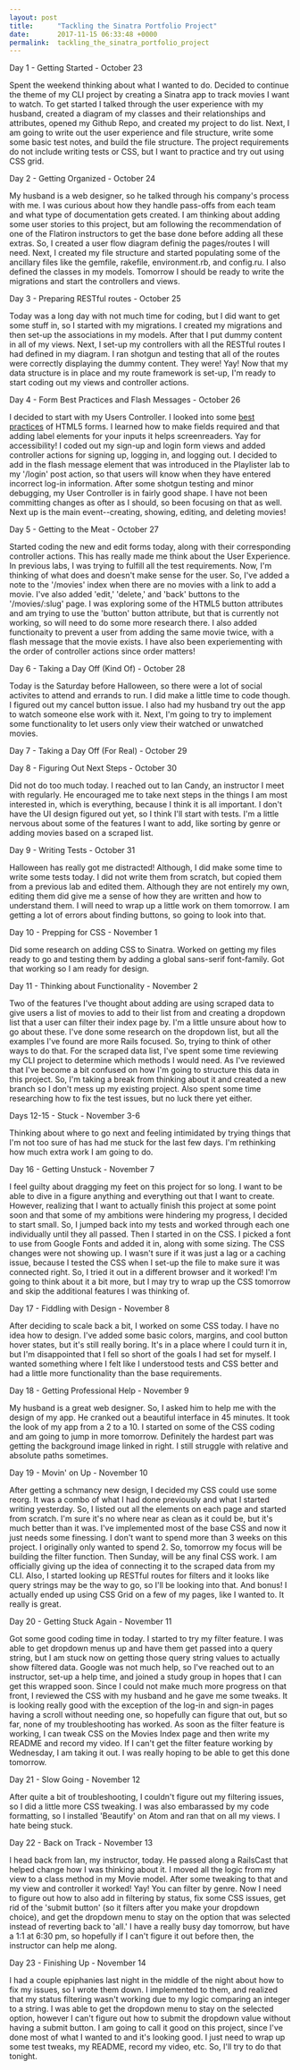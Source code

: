 ```yaml
---
layout: post
title:      "Tackling the Sinatra Portfolio Project"
date:       2017-11-15 06:33:48 +0000
permalink:  tackling_the_sinatra_portfolio_project
---
```



Day 1 - Getting Started - October 23

Spent the weekend thinking about what I wanted to do. Decided to continue the theme of my CLI project by creating a Sinatra app to track movies I want to watch. To get started I talked through the user experience with my husband, created a diagram of my classes and their relationships and attributes, opened my Github Repo, and created my project to do list. Next, I am going to write out the user experience and file structure, write some some basic test notes, and build the file structure. The project requirements do not include writing tests or CSS, but I want to practice and try out using CSS grid.

Day 2 - Getting Organized - October 24

My husband is a web designer, so he talked through his company's process with me. I was curious about how they handle pass-offs from each team and what type of documentation gets created. I am thinking about adding some user stories to this project, but am following the recommendation of one of the Flatiron instructors to get the base done before adding all these extras. So, I created a user flow diagram definig the pages/routes I will need. Next, I created my file structure and started populating some of the ancillary files like the gemfile, rakefile, environment.rb, and config.ru. I also defined the classes in my models. Tomorrow I should be ready to write the migrations and start the controllers and views. 

Day 3 - Preparing RESTful routes - October 25

Today was a long day with not much time for coding, but I did want to get some stuff in, so I started with my migrations. I created my migrations and then set-up the associations in my models. After that I put dummy content in all of my views. Next, I set-up my controllers with all the RESTful routes I had defined in my diagram. I ran shotgun and testing that all of the routes were correctly displaying the dummy content. They were! Yay! Now that my data structure is in place and my route framework is set-up, I'm ready to start coding out my views and controller actions.

Day 4 - Form Best Practices and Flash Messages - October 26

I decided to start with my Users Controller. I looked into some [best practices](https://www.sitepoint.com/html5-forms-markup/) of HTML5 forms. I learned how to make fields required and that adding label elements for your inputs it helps screenreaders. Yay for accessibility! I coded out my sign-up and login form views and added controller actions for signing up, logging in, and logging out. I decided to add in the flash message element that was introduced in the Playlister lab to my '/login' post action, so that users will know when they have entered incorrect log-in information. After some shotgun testing and minor debugging, my User Controller is in fairly good shape. I have not been committing changes as ofter as I should, so been focusing on that as well. Next up is the main event--creating, showing, editing, and deleting movies!

Day 5 - Getting to the Meat - October 27

Started coding the new and edit forms today, along with their corresponding controller actions. This has really made me think about the User Experience. In previous labs, I was trying to fulfill all the test requirements. Now, I'm thinking of what does and doesn't make sense for the user. So, I've added a note to the '/movies' index when there are no movies with a link to add a movie. I've also added 'edit,' 'delete,' and 'back' buttons to the '/movies/:slug' page. I was exploring some of the HTML5 button attributes and am trying to use the 'button' button attribute, but that is currently not working, so will need to do some more research there. I also added functionaity to prevent a user from adding the same movie twice, with a flash message that the movie exists. I have also been experiementing with the order of controller actions since order matters! 

Day 6 - Taking a Day Off (Kind Of) - October 28

Today is the Saturday before Halloween, so there were a lot of social activites to attend and errands to run. I did make a little time to code though. I figured out my cancel button issue. I also had my husband try out the app to watch someone else work with it. Next, I'm going to try to implement some functionality to let users only view their watched or unwatched movies.

Day 7 - Taking a Day Off (For Real) - October 29

Day 8 - Figuring Out Next Steps - October 30

Did not do too much today. I reached out to Ian Candy, an instructor I meet with regularly. He encouraged me to take next steps in the things I am most interested in, which is everything, because I think it is all important. I don't have the UI design figured out yet, so I think I'll start with tests. I'm a little nervous about some of the features I want to add, like sorting by genre or adding movies based on a scraped list.

Day 9 - Writing Tests - October 31

Halloween has really got me distracted! Although, I did make some time to write some tests today. I did not write them from scratch, but copied them from a previous lab and edited them. Although they are not entirely my own, editing them did give me a sense of how they are written and how to understand them. I will need to wrap up a little work on them tomorrow. I am getting a lot of errors about finding buttons, so going to look into that.

Day 10 - Prepping for CSS - November 1

Did some research on adding CSS to Sinatra. Worked on getting my files ready to go and testing them by adding a global sans-serif font-family. Got that working so I am ready for design.

Day 11 - Thinking about Functionality - November 2

Two of the features I've thought about adding are using scraped data to give users a list of movies to add to their list from and creating a dropdown list that a user can filter their index page by. I'm a little unsure about how to go about these. I've done some research on the dropdown list, but all the examples I've found are more Rails focused. So, trying to think of other ways to do that. For the scraped data list, I've spent some time reviewing my CLI project to determine which methods I would need. As I've reviewed that I've become a bit confused on how I'm going to structure this data in this project. So, I'm taking a break from thinking about it and created a new branch so I don't mess up my existing project. Also spent some time researching how to fix the test issues, but no luck there yet either.

Days 12-15 - Stuck - November 3-6

Thinking about where to go next and feeling intimidated by trying things that I'm not too sure of has had me stuck for the last few days. I'm rethinking how much extra work I am going to do.

Day 16 - Getting Unstuck - November 7

I feel guilty about dragging my feet on this project for so long. I want to be able to dive in a figure anything and everything out that I want to create. However, realizing that I want to actually finish this project at some point soon and that some of my ambitions were hindering my progress, I decided to start small. So, I jumped back into my tests and worked through each one individually until they all passed. Then I started in on the CSS. I picked a font to use from Google Fonts and added it in, along with some sizing. The CSS changes were not showing up. I wasn't sure if it was just a lag or a caching issue, because I tested the CSS when I set-up the file to make sure it was connected right. So, I tried it out in a different browser and it worked! I'm going to think about it a bit more, but I may try to wrap up the CSS tomorrow and skip the additional features I was thinking of.

Day 17 - Fiddling with Design - November 8

After deciding to scale back a bit, I worked on some CSS today. I have no idea how to design. I've added some basic colors, margins, and cool button hover states, but it's still really boring. It's in a place where I could turn it in, but I'm disappointed that I fell so short of the goals I had set for myself. I wanted something where I felt like I understood tests and CSS better and had a little more functionality than the base requirements.

Day 18 - Getting Professional Help - November 9

My husband is a great web designer. So, I asked him to help me with the design of my app. He cranked out a beautiful interface in 45 minutes. It took the look of my app from a 2 to a 10. I started on some of the CSS coding and am going to jump in more tomorrow. Definitely the hardest part was getting the background image linked in right. I still struggle with relative and absolute paths sometimes.

Day 19 - Movin' on Up - November 10

After getting a schmancy new design, I decided my CSS could use some reorg. It was a combo of what I had done previously and what I started writing yesterday. So, I listed out all the elements on each page and started from scratch. I'm sure it's no where near as clean as it could be, but it's much better than it was. I've implemented most of the base CSS and now it just needs some finessing. I don't want to spend more than 3 weeks on this project. I originally only wanted to spend 2. So, tomorrow my focus will be building the filter function. Then Sunday, will be any final CSS work. I am officially giving up the idea of connecting it to the scraped data from my CLI. Also, I started looking up RESTful routes for filters and it looks like query strings may be the way to go, so I'll be looking into that. And bonus! I actually ended up using CSS Grid on a few of my pages, like I wanted to. It really is great.

Day 20 - Getting Stuck Again - November 11

Got some good coding time in today. I started to try my filter feature. I was able to get dropdown menus up and have them get passed into a query string, but I am stuck now on getting those query string values to actually show filtered data. Google was not much help, so I've reached out to an instructor, set-up a help time, and joined a study group in hopes that I can get this wrapped soon. Since I could not make much more progress on that front, I reviewed the CSS with my husband and he gave me some tweaks. It is looking really good with the exception of the log-in and sign-in pages having a scroll without needing one, so hopefully can figure that out, but so far, none of my troubleshooting has worked. As soon as the filter feature is working, I can tweak CSS on the Movies Index page and then write my README and record my video. If I can't get the filter feature working by Wednesday, I am taking it out. I was really hoping to be able to get this done tomorrow.

Day 21 - Slow Going - November 12

After quite a bit of troubleshooting, I couldn't figure out my filtering issues, so I did a little more CSS tweaking. I was also embarassed by my code formatting, so I installed 'Beautify' on Atom and ran that on all my views. I hate being stuck.

Day 22 - Back on Track - November 13

I head back from Ian, my instructor, today. He passed along a RailsCast that helped change how I was thinking about it. I moved all the logic from my view to a class method in my Movie model. After some tweaking to that and my view and controller it worked! Yay! You can filter by genre. Now I need to figure out how to also add in filtering by status, fix some CSS issues, get rid of the 'submit button' (so it filters after you make your dropdown choice), and get the dropdown menu to stay on the option that was selected instead of reverting back to 'all.' I have a really busy day tomorrow, but have a 1:1 at 6:30 pm, so hopefully if I can't figure it out before then, the instructor can help me along.

Day 23 - Finishing Up - November 14

I had a couple epiphanies last night in the middle of the night about how to fix my issues, so I wrote them down. I implemented to them, and realized that my status filtering wasn't working due to my logic comparing an integer to a string. I was able to get the dropdown menu to stay on the selected option, however I can't figure out how to submit the dropdown value without having a submit button. I am going to call it good on this project, since I've done most of what I wanted to and it's looking good. I just need to wrap up some test tweaks, my README, record my video, etc. So, I'll try to do that tonight.


